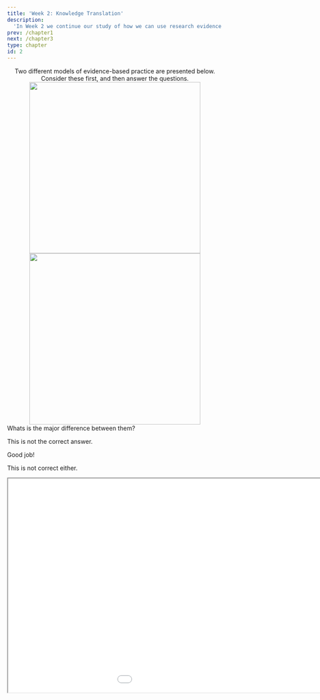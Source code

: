```yaml
---
title: 'Week 2: Knowledge Translation'
description:
  'In Week 2 we continue our study of how we can use research evidence to inform nursing and healthcare leadership practice with an exploration of theoretical and empirical work related to moving research results into practice.'
prev: /chapter1
next: /chapter3
type: chapter
id: 2
---
```


<exercise id="1" title="Introduction" type="slides">


</slides>

</exercise>

<exercise id="2" title="Iframe" type="slides">
<slides source="chapter1_08_video">

</exercise>

<exercise id="3" title="Joanna Briggs Institute Model for Evidence-based Health Care" type="slides">

<div><center>Two different models of evidence-based practice are presented below. Consider these first, and then answer the questions.</center></div>
<div><center><img height="400px" width="400px" src="JBI.png">
<img height="400px" width="400px" src="JBI.png"></center></div>

</exercise>

<exercise id="4" title="Iframe">
Whats is the major difference between them?
<choice>
<opt text="Answer one">

This is not the correct answer.

</opt>

<opt text="Answer two" correct="true">

Good job!

</opt>

<opt text="Answer three">

This is not correct either.

</opt>
</choice>
</section>
</exercise>

<exercise id="5" title="Iframe" type="slides">
<iframe src="dobrow.pdf" height="500px" width="1200px"</iframe>
</exercise>
